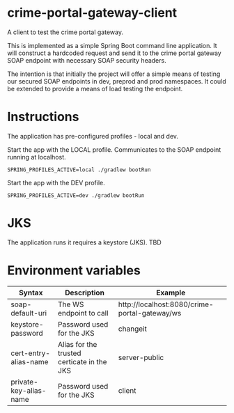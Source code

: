 # crime-portal-gateway-client
A client to test the crime portal gateway.

This is implemented as a simple Spring Boot command line application. It will construct a hardcoded request and send it to the crime portal gateway SOAP endpoint with necessary SOAP security headers. 

The intention is that initially the project will offer a simple means of testing our secured SOAP endpoints in dev, preprod and prod namespaces. It could be extended to provide a means of load testing the endpoint.

# Instructions

The application has pre-configured profiles - local and dev. 

Start the app with the LOCAL profile. Communicates to the SOAP endpoint running at localhost.
```
SPRING_PROFILES_ACTIVE=local ./gradlew bootRun
```

Start the app with the DEV profile. 
```
SPRING_PROFILES_ACTIVE=dev ./gradlew bootRun
```

# JKS

The application runs it requires a keystore (JKS). TBD 

# Environment variables



| Syntax           | Description | Example |
| ---------------- | ----------- |---------
| soap-default-uri | The WS endpoint to call | http://localhost:8080/crime-portal-gateway/ws|
| keystore-password | Password used for the JKS | changeit |
| cert-entry-alias-name | Alias for the trusted certicate in the JKS | server-public |
| private-key-alias-name | Password used for the JKS | client |


